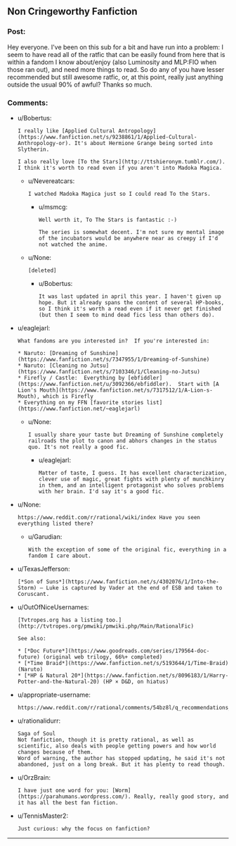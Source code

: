 ## Non Cringeworthy Fanfiction

### Post:

Hey everyone. I've been on this sub for a bit and have run into a problem: I seem to have read all of the ratfic that can be easily found from here that is within a fandom I know about/enjoy (also Luminosity and MLP:FIO when those ran out), and need more things to read. So do any of you have lesser recommended but still awesome ratfic, or, at this point, really just anything outside the usual 90% of awful? Thanks so much.

### Comments:

- u/Bobertus:
  ```
  I really like [Applied Cultural Antropology](https://www.fanfiction.net/s/9238861/1/Applied-Cultural-Anthropology-or). It's about Hermione Grange being sorted into Slytherin.

  I also really love [To the Stars](http://ttshieronym.tumblr.com/). I think it's worth to read even if you aren't into Madoka Magica.
  ```

  - u/Nevereatcars:
    ```
    I watched Madoka Magica just so I could read To the Stars.
    ```

    - u/msmcg:
      ```
      Well worth it, To The Stars is fantastic :-)

      The series is somewhat decent. I'm not sure my mental image of the incubators would be anywhere near as creepy if I'd not watched the anime.
      ```

  - u/None:
    ```
    [deleted]
    ```

    - u/Bobertus:
      ```
      It was last updated in april this year. I haven't given up hope. But it already spans the content of several HP-books, so I think it's worth a read even if it never get finished (but then I seem to mind dead fics less than others do).
      ```

- u/eaglejarl:
  ```
  What fandoms are you interested in?  If you're interested in:

  * Naruto: [Dreaming of Sunshine](https://www.fanfiction.net/s/7347955/1/Dreaming-of-Sunshine)
  * Naruto: [Cleaning no Jutsu](https://www.fanfiction.net/s/7103346/1/Cleaning-no-Jutsu)
  * Firefly / Castle:  Everything by [ebfiddler](https://www.fanfiction.net/u/3092366/ebfiddler).  Start with [A Lion's Mouth](https://www.fanfiction.net/s/7317512/1/A-Lion-s-Mouth), which is Firefly
  * Everything on my FFN [favorite stories list](https://www.fanfiction.net/~eaglejarl)
  ```

  - u/None:
    ```
    I usually share your taste but Dreaming of Sunshine completely railroads the plot to canon and abhors changes in the status quo. It's not really a good fic.
    ```

    - u/eaglejarl:
      ```
      Matter of taste, I guess. It has excellent characterization, clever use of magic, great fights with plenty of munchkinry in them, and an intelligent protagonist who solves problems with her brain. I'd say it's a good fic.
      ```

- u/None:
  ```
  https://www.reddit.com/r/rational/wiki/index Have you seen everything listed there?
  ```

  - u/Garudian:
    ```
    With the exception of some of the original fic, everything in a fandom I care about.
    ```

- u/TexasJefferson:
  ```
  [*Son of Suns*](https://www.fanfiction.net/s/4302076/1/Into-the-Storm) – Luke is captured by Vader at the end of ESB and taken to Coruscant.
  ```

- u/OutOfNiceUsernames:
  ```
  [Tvtropes.org has a listing too.](http://tvtropes.org/pmwiki/pmwiki.php/Main/RationalFic)

  See also:

  * [*Doc Future*](https://www.goodreads.com/series/179564-doc-future) (original web trilogy, 66%+ completed)
  * [*Time Braid*](https://www.fanfiction.net/s/5193644/1/Time-Braid) (Naruto)
  * [*HP & Natural 20*](https://www.fanfiction.net/s/8096183/1/Harry-Potter-and-the-Natural-20) (HP × D&D, on hiatus)
  ```

- u/appropriate-username:
  ```
  https://www.reddit.com/r/rational/comments/54bz8l/q_recommendations_similar_to_mother_of_learning/
  ```

- u/rationalidurr:
  ```
  Saga of Soul
  Not fanfiction, though it is pretty rational, as well as scientific, also deals with people getting powers and how world changes because of them. 
  Word of warning, the author has stopped updating, he said it's not abandoned, just on a long break. But it has plenty to read though.
  ```

- u/OrzBrain:
  ```
  I have just one word for you: [Worm](https://parahumans.wordpress.com/). Really, really good story, and it has all the best fan fiction.
  ```

- u/TennisMaster2:
  ```
  Just curious: why the focus on fanfiction?
  ```

---

